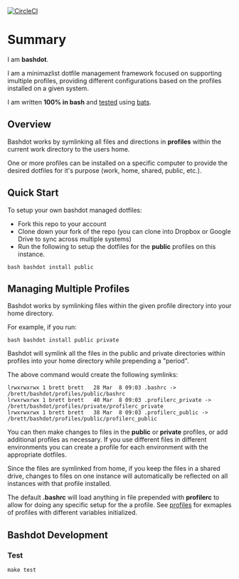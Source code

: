 [![CircleCI](https://circleci.com/gh/weavenet/bashdot/tree/master.svg?style=svg)](https://circleci.com/gh/weavenet/bashdot/tree/master)

# Summary

I am **bashdot**.

I am a minimazlist dotfile management framework focused on supporting imultiple profiles, providing different
configurations based on the profiles installed on a given system.

I am written **100% in bash** and [tested](https://circleci.com/gh/weavenet/bashdot/tree/master) using [bats](https://github.com/sstephenson/bats).

## Overview

Bashdot works by symlinking all files and directions in **profiles** within the current
work directory to the users home.

One or more profiles can be installed on a specific computer to provide
the desired dotfiles for it's purpose (work, home, shared, public, etc.).

## Quick Start

To setup your own bashdot managed dotfiles:

* Fork this repo to your account
* Clone down your fork of the repo (you can clone into Dropbox or Google Drive to sync
across multiple systems) 
* Run the following to setup the dotfiles for the **public** profiles on this instance.

```
bash bashdot install public
```

## Managing Multiple Profiles

Bashdot works by symlinking files within the given profile directory into your home directory.

For example, if you run:

```
bash bashdot install public private
```

Bashdot will symlink all the files in the public and private directories within profiles
into your home directory while prepending a "period".

The above command would create the following symlinks:

```
lrwxrwxrwx 1 brett brett   28 Mar  8 09:03 .bashrc -> /brett/bashdot/profiles/public/bashrc
lrwxrwxrwx 1 brett brett   40 Mar  8 09:03 .profilerc_private -> /brett/bashdot/profiles/private/profilerc_private
lrwxrwxrwx 1 brett brett   38 Mar  8 09:03 .profilerc_public -> /brett/bashdot/profiles/public/profilerc_public
```

You can then make changes to files in the **public** or **private** profiles, or
add additional profiles as necessary.  If you use different files in different
environments you can create a profile for each environment with the appropriate dotfiles.

Since the files are symlinked from home, if you keep the files in a shared
drive, changes to files on one instance will automatically be reflected on all
instances with that profile installed.

The default **.bashrc** will load anything in file prepended with **profilerc** to
allow for doing any specific setup for the a profile. See
[profiles](https://github.com/weavenet/bashdot/tree/master/profiles)
for exmaples of profiles with different variables initialized.

## Bashdot Development

### Test

```
make test
```
